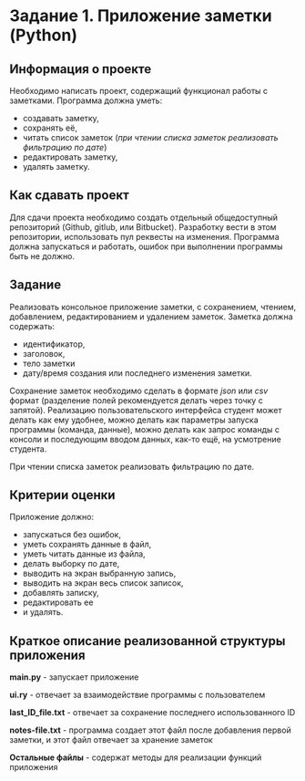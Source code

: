 # Задание 1. Приложение заметки (Python)
## Информация о проекте
Необходимо написать проект, содержащий функционал работы с заметками.
Программа должна уметь:
- создавать заметку, 
- сохранять её, 
- читать список заметок (_при чтении списка заметок реализовать фильтрацию по дате_) 
- редактировать заметку, 
- удалять заметку.
## Как сдавать проект
Для сдачи проекта необходимо создать отдельный общедоступный
репозиторий (Github, gitlub, или Bitbucket). Разработку вести в этом
репозитории, использовать пул реквесты на изменения. Программа должна
запускаться и работать, ошибок при выполнении программы быть не должно.
## Задание
Реализовать консольное приложение заметки, с сохранением, чтением,
добавлением, редактированием и удалением заметок. 
Заметка должна содержать:
- идентификатор, 
- заголовок, 
- тело заметки 
- дату/время создания или последнего изменения заметки. 
  
Сохранение заметок необходимо сделать в
формате _json_ или _csv_ формат (разделение полей рекомендуется делать через
точку с запятой). Реализацию пользовательского интерфейса студент может
делать как ему удобнее, можно делать как параметры запуска программы
(команда, данные), можно делать как запрос команды с консоли и
последующим вводом данных, как-то ещё, на усмотрение студента.

При чтении списка заметок реализовать фильтрацию по дате.

## Критерии оценки
Приложение должно:
- запускаться без ошибок,
- уметь сохранять данные в файл, 
- уметь читать данные из файла, 
- делать выборку по дате, 
- выводить на экран выбранную запись, 
- выводить на экран весь список записок, 
- добавлять записку, 
- редактировать ее 
- и удалять.

## Краткое описание реализованной структуры приложения

**main.py** - запускает приложение

**ui.ry** - отвечает за взаимодействие программы с пользователем

**last_ID_file.txt** - отвечает за сохранение последнего использованного ID

**notes-file.txt** - программа создает этот файл после добавления первой заметки, и этот файл отвечает за хранение заметок

**Остальные файлы** - содержат методы для реализации функций приложения


